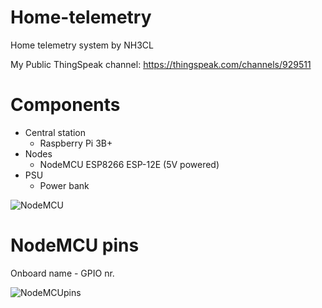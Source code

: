 # Home-telemetry
Home telemetry system by NH3CL

My Public ThingSpeak channel: https://thingspeak.com/channels/929511


# Components

 - Central station
   - Raspberry Pi 3B+
 - Nodes
   - NodeMCU ESP8266 ESP-12E (5V powered)
 - PSU
   - Power bank
  
![NodeMCU](https://cdn.instructables.com/FNA/7UD5/JH8JBT8A/FNA7UD5JH8JBT8A.LARGE.jpg)

# NodeMCU pins
Onboard name - GPIO nr.

![NodeMCUpins](https://cdn.instructables.com/FIR/Y0M6/JH8JBTNR/FIRY0M6JH8JBTNR.LARGE.jpg?auto=webp&frame=1&width=428&fit=bounds)

